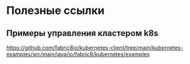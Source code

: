 # Полезные ссылки

## Примеры управления кластером k8s
https://github.com/fabric8io/kubernetes-client/tree/main/kubernetes-examples/src/main/java/io/fabric8/kubernetes/examples
